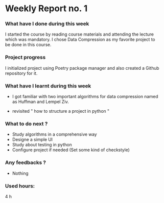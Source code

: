 # Weekly Report no. 1

### What have I done during this week
I started the course by reading course materials and attending the lecture
which was mandatory. I chose Data Compression as my favorite project to be done
in this course.

### Project progress
I initialized project using Poetry package manager and also created a Github
repository for it. 

### What have I learnt during this week
 - I got familiar with two important algorithms for data compression
 named as Huffman and Lempel Ziv.

 - revisited " how to structure a project in python "


### What to do next ?
 - Study algorithms in a comprehensive way
 - Designe a simple UI
 - Study about testing in python
 - Configure project if needed (Set some kind of checkstyle)


### Any feedbacks ? 
 - Nothing

 ### Used hours:
 4 h